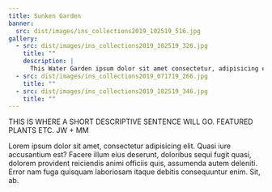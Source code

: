 ```yaml
---
title: Sunken Garden
banner:
  src: dist/images/ins_collections2019_102519_516.jpg
gallery:
  - src: dist/images/ins_collections2019_102519_326.jpg
    title: ""
    description: |
      This Water Garden ipsum dolor sit amet consectetur, adipisicing elit.
  - src: dist/images/ins_collections2019_071719_266.jpg
    title: ""
  - src: dist/images/ins_collections2019_102519_346.jpg
    title: ""
---
```

THIS IS WHERE A SHORT DESCRIPTIVE SENTENCE WILL GO.  FEATURED PLANTS ETC.  JW + MM 

Lorem ipsum dolor sit amet, consectetur adipisicing elit. Quasi iure accusantium est? Facere illum eius deserunt, doloribus sequi fugit quasi, dolorem provident reiciendis animi officiis quis, assumenda autem deleniti. Error nam fuga quisquam laboriosam itaque debitis consequuntur enim. Sit, ab.